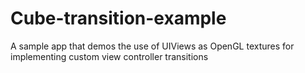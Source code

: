 Cube-transition-example
=======================

A sample app that demos the use of UIViews as OpenGL textures for implementing custom view controller transitions
